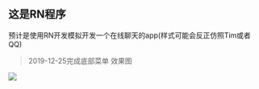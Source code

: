 ## 这是RN程序

预计是使用RN开发模拟开发一个在线聊天的app(样式可能会反正仿照Tim或者QQ)

> 2019-12-25完成底部菜单 效果图

<img src="https://cdn.jsdelivr.net/gh/2662419405/imgPlus/Snipaste_2019-12-25_22-42-23.png">